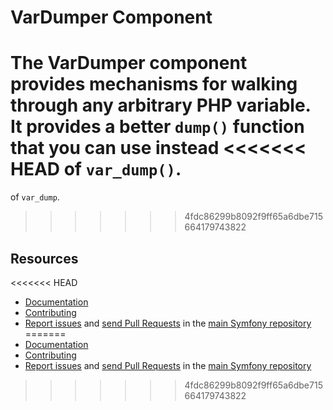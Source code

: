 VarDumper Component
===================

The VarDumper component provides mechanisms for walking through any arbitrary
PHP variable. It provides a better `dump()` function that you can use instead
<<<<<<< HEAD
of `var_dump()`.
=======
of `var_dump`.
>>>>>>> 4fdc86299b8092f9ff65a6dbe715664179743822

Resources
---------

<<<<<<< HEAD
 * [Documentation](https://symfony.com/doc/current/components/var_dumper/introduction.html)
 * [Contributing](https://symfony.com/doc/current/contributing/index.html)
 * [Report issues](https://github.com/symfony/symfony/issues) and
   [send Pull Requests](https://github.com/symfony/symfony/pulls)
   in the [main Symfony repository](https://github.com/symfony/symfony)
=======
  * [Documentation](https://symfony.com/doc/current/components/var_dumper/introduction.html)
  * [Contributing](https://symfony.com/doc/current/contributing/index.html)
  * [Report issues](https://github.com/symfony/symfony/issues) and
    [send Pull Requests](https://github.com/symfony/symfony/pulls)
    in the [main Symfony repository](https://github.com/symfony/symfony)
>>>>>>> 4fdc86299b8092f9ff65a6dbe715664179743822
